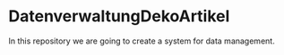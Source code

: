 # DatenverwaltungDekoArtikel
In this repository we are going to create a system for data management.
